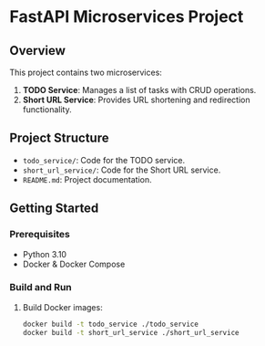 # FastAPI Microservices Project

## Overview
This project contains two microservices:
1. **TODO Service**: Manages a list of tasks with CRUD operations.
2. **Short URL Service**: Provides URL shortening and redirection functionality.

## Project Structure
- `todo_service/`: Code for the TODO service.
- `short_url_service/`: Code for the Short URL service.
- `README.md`: Project documentation.

## Getting Started
### Prerequisites
- Python 3.10
- Docker & Docker Compose

### Build and Run
1. Build Docker images:
   ```bash
   docker build -t todo_service ./todo_service
   docker build -t short_url_service ./short_url_service
